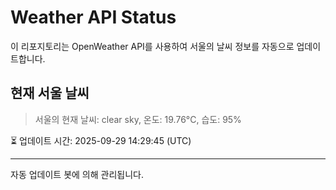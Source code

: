 
# Weather API Status

이 리포지토리는 OpenWeather API를 사용하여 서울의 날씨 정보를 자동으로 업데이트합니다.

## 현재 서울 날씨
> 서울의 현재 날씨: clear sky, 온도: 19.76°C, 습도: 95%

⏳ 업데이트 시간: 2025-09-29 14:29:45 (UTC)

---
자동 업데이트 봇에 의해 관리됩니다.
